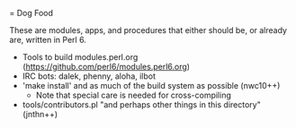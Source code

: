 = Dog Food

These are modules, apps, and procedures that either should be, or already are,
written in Perl 6.

* Tools to build modules.perl.org (https://github.com/perl6/modules.perl6.org)
* IRC bots: dalek, phenny, aloha, ilbot
* 'make install' and as much of the build system as possible (nwc10++)
  + Note that special care is needed for cross-compiling
* tools/contributors.pl "and perhaps other things in this directory" (jnthn++)
